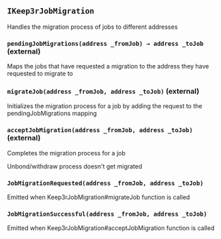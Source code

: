 ## `IKeep3rJobMigration`

Handles the migration process of jobs to different addresses




### `pendingJobMigrations(address _fromJob) → address _toJob` (external)

Maps the jobs that have requested a migration to the address they have requested to migrate to




### `migrateJob(address _fromJob, address _toJob)` (external)

Initializes the migration process for a job by adding the request to the pendingJobMigrations mapping




### `acceptJobMigration(address _fromJob, address _toJob)` (external)

Completes the migration process for a job


Unbond/withdraw process doesn't get migrated



### `JobMigrationRequested(address _fromJob, address _toJob)`

Emitted when Keep3rJobMigration#migrateJob function is called




### `JobMigrationSuccessful(address _fromJob, address _toJob)`

Emitted when Keep3rJobMigration#acceptJobMigration function is called






